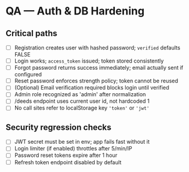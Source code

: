 # QA — Auth & DB Hardening

## Critical paths
- [ ] Registration creates user with hashed password; `verified` defaults FALSE
- [ ] Login works; `access_token` issued; token stored consistently
- [ ] Forgot password returns success immediately; email actually sent if configured
- [ ] Reset password enforces strength policy; token cannot be reused
- [ ] (Optional) Email verification required blocks login until verified
- [ ] Admin role recognized as 'admin' after normalization
- [ ] /deeds endpoint uses current user id, not hardcoded 1
- [ ] No call sites refer to localStorage key `'token'` or `'jwt'`

## Security regression checks
- [ ] JWT secret must be set in env; app fails fast without it
- [ ] Login limiter (if enabled) throttles after 5/min/IP
- [ ] Password reset tokens expire after 1 hour
- [ ] Refresh token endpoint disabled by default

